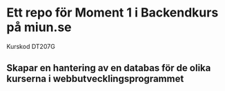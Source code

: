 # Ett repo för Moment 1 i Backendkurs på miun.se  
Kurskod DT207G

## Skapar en hantering av en databas för de olika kurserna i webbutvecklingsprogrammet   